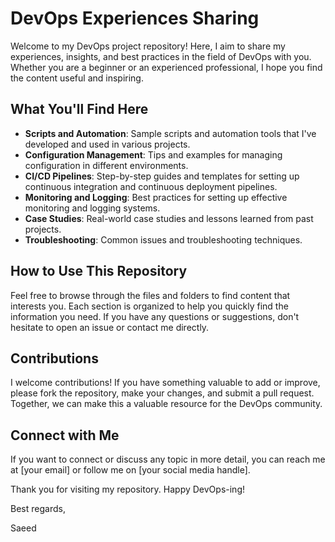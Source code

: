 # DevOps Experiences Sharing

Welcome to my DevOps project repository! Here, I aim to share my experiences, insights, and best practices in the field of DevOps with you. Whether you are a beginner or an experienced professional, I hope you find the content useful and inspiring.

## What You'll Find Here

- **Scripts and Automation**: Sample scripts and automation tools that I've developed and used in various projects.
- **Configuration Management**: Tips and examples for managing configuration in different environments.
- **CI/CD Pipelines**: Step-by-step guides and templates for setting up continuous integration and continuous deployment pipelines.
- **Monitoring and Logging**: Best practices for setting up effective monitoring and logging systems.
- **Case Studies**: Real-world case studies and lessons learned from past projects.
- **Troubleshooting**: Common issues and troubleshooting techniques.

## How to Use This Repository

Feel free to browse through the files and folders to find content that interests you. Each section is organized to help you quickly find the information you need. If you have any questions or suggestions, don't hesitate to open an issue or contact me directly.

## Contributions

I welcome contributions! If you have something valuable to add or improve, please fork the repository, make your changes, and submit a pull request. Together, we can make this a valuable resource for the DevOps community.

## Connect with Me

If you want to connect or discuss any topic in more detail, you can reach me at [your email] or follow me on [your social media handle].

Thank you for visiting my repository. Happy DevOps-ing!

Best regards,

Saeed
